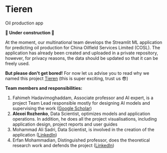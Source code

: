 # Tieren
Oil production app

**👷 Under construction 👷**

At the moment, our multinational team develops the Streamlit ML application for predicting oil production for China Oilfield Services Limited (COSL). The application has already been created and uploaded in a private repository, however, for privacy reasons, the data should be updated so that it can be freely used. 

**But please don't get bored!** For now let us advise you to read why we named this project [Tieren](https://www.chinadailyhk.com/article/355573) (this is super exciting, trust us 😎)

**Team members and responsibilities:**
1. Fahimeh Hadavimoghaddam, Associate professor and AI expert, is a project Team Lead responsible mostly for designing AI models and supervising the work ([Google Scholar](https://scholar.google.com/citations?user=kZSXOkcAAAAJ&hl=en))
2. **Alexei Rozhenko**, Data Scientist, optimizes models and application operations. In addition, he does all the project visualisations, including application design, project reports and user guides 
3. Mohammad Ali Sadri, Data Scientist, is involved in the creation of the application ([LinkedIn](https://ir.linkedin.com/in/mohammad-ali-sadri-77586b80))
4. Erfan Mohammadian, Distinguished professor, does the theoretical research work and defends the project ([LinkedIn](https://cn.linkedin.com/in/erfan-mohammadian-1b587267))
